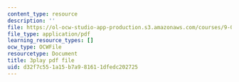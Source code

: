 ```yaml
---
content_type: resource
description: ''
file: https://ol-ocw-studio-app-production.s3.amazonaws.com/courses/9-00sc-introduction-to-psychology-fall-2011/d32f7c551a15b7a981611dfedc202725_Vko17una2Zw.pdf
file_type: application/pdf
learning_resource_types: []
ocw_type: OCWFile
resourcetype: Document
title: 3play pdf file
uid: d32f7c55-1a15-b7a9-8161-1dfedc202725
---
```

